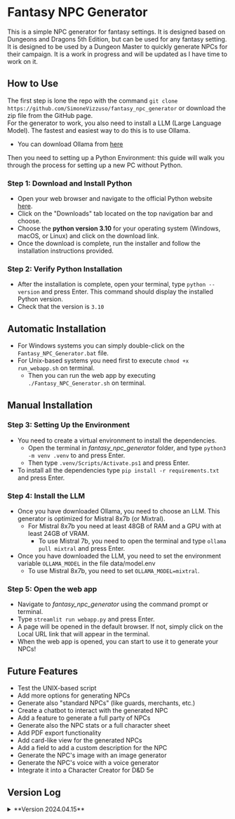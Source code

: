 # Fantasy NPC Generator
This is a simple NPC generator for fantasy settings. It is designed based on Dungeons and Dragons 5th Edition, but can be used for any fantasy setting. It is designed to be used by a Dungeon Master to quickly generate NPCs for their campaign. It is a work in progress and will be updated as I have time to work on it.

## How to Use
The first step is lone the repo with the command `git clone https://github.com/SimoneVizzuso/fantasy_npc_generator` or download the zip file from the GitHub page.  
For the generator to work, you also need to install a LLM (Large Language Model). The fastest and easiest way to do this is to use Ollama.  
- You can download Ollama from [here](https://ollama.com/)

Then you need to setting up a Python Environment: this guide will walk you through the process for setting up a new PC without Python.
### Step 1: Download and Install Python

- Open your web browser and navigate to the official Python website [here](python.org).  
- Click on the "Downloads" tab located on the top navigation bar and choose.  
- Choose the **python version 3.10** for your operating system (Windows, macOS, or Linux) and click on the download link.  
- Once the download is complete, run the installer and follow the installation instructions provided.  

### Step 2: Verify Python Installation

- After the installation is complete, open your terminal, type `python --version` and press Enter. This command should display the installed Python version.  
- Check that the version is `3.10`

## Automatic Installation

- For Windows systems you can simply double-click on the `Fantasy_NPC_Generator.bat` file.
- For Unix-based systems you need first to execute `chmod +x run_webapp.sh` on terminal.
  - Then you can run the web app by executing `./Fantasy_NPC_Generator.sh` on terminal.

## Manual Installation

### Step 3: Setting Up the Environment

- You need to create a virtual environment to install the dependencies.
  - Open the terminal in *fantasy_npc_generator* folder, and type `python3 -m venv .venv` to  and press Enter.
  - Then type `.venv/Scripts/Activate.ps1` and press Enter.
- To install all the dependencies type `pip install -r requirements.txt` and press Enter.

### Step 4: Install the LLM

- Once you have downloaded Ollama, you need to choose an LLM. This generator is optimized for Mistral 8x7b (or Mixtral).
  - For Mistral 8x7b you need at least 48GB of RAM and a GPU with at least 24GB of VRAM.
    - To use Mistral 7b, you need to open the terminal and type `ollama pull mixtral` and press Enter.
- Once you have downloaded the LLM, you need to set the environment variable `OLLAMA_MODEL` in the file data/model.env
  - To use Mistral 8x7b, you need to set `OLLAMA_MODEL=mixtral`.

### Step 5: Open the web app

- Navigate to *fantasy_npc_generator* using the command prompt or terminal.  
- Type `streamlit run webapp.py` and press Enter.
- A page will be opened in the default browser. If not, simply click on the Local URL link that will appear in the terminal.
- When the web app is opened, you can start to use it to generate your NPCs!

## Future Features
- Test the UNIX-based script
- Add more options for generating NPCs
- Generate also "standard NPCs" (like guards, merchants, etc.)
- Create a chatbot to interact with the generated NPC
- Add a feature to generate a full party of NPCs
- Generate also the NPC stats or a full character sheet
- Add PDF export functionality
- Add card-like view for the generated NPCs
- Add a field to add a custom description for the NPC
- Generate the NPC's image with an image generator
- Generate the NPC's voice with a voice generator
- Integrate it into a Character Creator for D&D 5e

## Version Log
<details>
  <summary>**Version 2024.04.15**</summary>
  
    - Initial release
    - Basic functionality to generate NPCs from classes, races, age
      and alignment
    - Webapp with basic UI to generate NPCs with StreamLit
    - Added a script to open the webapp in windows or unix-based systems
    - Added a README file with instructions on how to use the generator
    - Added a requirements.txt file with the necessary dependencies
    - Added a model.env file to set the LLM model
    - Added a CHANGELOG file to keep track of the changes in the project
</details>